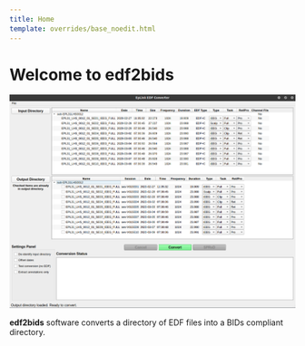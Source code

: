 ```yaml
---
title: Home
template: overrides/base_noedit.html
---
```


# Welcome to edf2bids

<center><img src="./img/main_gui.png" alt="drawing"/></center>

**edf2bids** software converts a directory of EDF files into a BIDs compliant directory.

<br><br>
